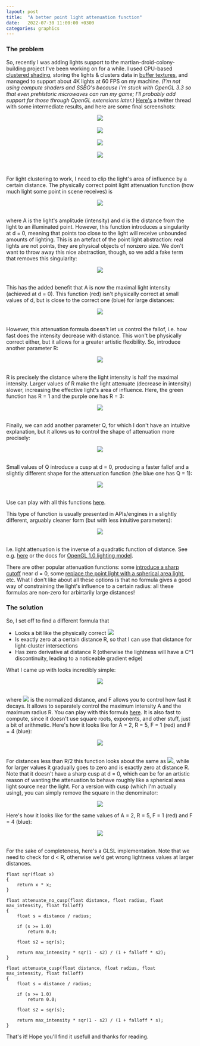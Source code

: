 ```yaml
---
layout: post
title:  "A better point light attenuation function"
date:   2022-07-30 11:00:00 +0300
categories: graphics
---
```


### The problem

So, recently I was adding lights support to the martian-droid-colony-building project I've been working on for a while. I used CPU-based [clustered shading](https://www.aortiz.me/2018/12/21/CG.html), storing the lights & clusters data in [buffer textures](https://www.khronos.org/opengl/wiki/Buffer_Texture), and managed to support about 4K lights at 60 FPS on my machine. *(I'm not using compute shaders and SSBO's because I'm stuck with OpenGL 3.3 so that even prehistoric microwaves can run my game; I'll probably add support for those through OpenGL extensions later.)* [Here's](https://twitter.com/lisyarus/status/1552566798649802753?s=20&t=yo_3FRluSchtarf5SwKc5g) a twitter thread with some intermediate results, and here are some final screenshots:

<center><img src="{{site.url}}/blog/media/light/many.png"></center><br/>
<center><img src="{{site.url}}/blog/media/light/spot.png"></center><br/>
<center><img src="{{site.url}}/blog/media/light/iron.png"></center><br/>
<center><img src="{{site.url}}/blog/media/light/copper.png"></center><br/>
<br/>

For light clustering to work, I need to clip the light's area of influence by a certain distance. The physically correct point light attenuation function (how much light some point in scene receives) is

<center><img src="https://latex.codecogs.com/png.latex?%5Cdpi%7B120%7D%20%5Clarge%20%5Cfrac%7BA%7D%7Bd%5E2%7D"></center><br/>

where A is the light's amplitude (intensity) and d is the distance from the light to an illuminated point. However, this function introduces a singularity at d = 0, meaning that points too close to the light will receive unbounded amounts of lighting. This is an artefact of the point light abstraction: real lights are not points, they are physical objects of nonzero size. We don't want to throw away this nice abstraction, though, so we add a fake term that removes this singularity:

<center><img src="https://latex.codecogs.com/png.latex?%5Cdpi%7B120%7D%20%5Clarge%20%5Cfrac%7BA%7D%7B1&plus;d%5E2%7D"></center><br/>

This has the added benefit that A is now the maximal light intensity (achieved at d = 0). This function (red) isn't physically correct at small values of d, but is close to the correct one (blue) for large distances:

<center><img src="{{site.url}}/blog/media/light/plot1.png"></center><br/>

However, this attenuation formula doesn't let us control the fallof, i.e. how fast does the intensity decrease with distance. This won't be physically correct either, but it allows for a greater artistic flexibility. So, introduce another parameter R:

<center><img src="https://latex.codecogs.com/png.latex?%5Cdpi%7B120%7D%20%5Clarge%20%5Cfrac%7BA%7D%7B1&plus;%28%5Cfrac%7Bd%7D%7BR%7D%29%5E2%7D"></center><br/>

R is precisely the distance where the light intensity is half the maximal intensity. Larger values of R make the light attenuate (decrease in intensity) slower, increasing the effective light's area of influence. Here, the green function has R = 1 and the purple one has R = 3:

<center><img src="{{site.url}}/blog/media/light/plot2.png"></center><br/>

Finally, we can add another parameter Q, for which I don't have an intuitive explanation, but it allows us to control the shape of attenuation more precisely:

<center><img src="https://latex.codecogs.com/png.latex?%5Cdpi%7B120%7D%20%5Clarge%20%5Cfrac%7BA%7D%7B1&plus;%5Cfrac%7Bd%7D%7BQ%7D&plus;%28%5Cfrac%7Bd%7D%7BR%7D%29%5E2%7D"></center><br/>

Small values of Q introduce a cusp at d = 0, producing a faster fallof and a slightly different shape for the attenuation function (the blue one has Q = 1):

<center><img src="{{site.url}}/blog/media/light/plot3.png"></center><br/>

Use can play with all this functions [here](https://www.desmos.com/calculator/3si5gqopde).

This type of function is usually presented in APIs/engines in a slightly different, arguably cleaner form (but with less intuitive parameters):

<center><img src="https://latex.codecogs.com/png.latex?%5Cdpi%7B120%7D%20%5Clarge%20%5Cfrac%7B1%7D%7BC_0%20&plus;%20C_1%20d%20&plus;%20C_2%20d%5E2%7D"></center><br/>

I.e. light attenuation is the inverse of a quadratic function of distance. See e.g. [here](http://learnwebgl.brown37.net/09_lights/lights_attenuation.html) or the docs for [OpenGL 1.0 lighting model](https://registry.khronos.org/OpenGL-Refpages/es1.1/xhtml/glLight.xml).

There are other popular attenuation functions: some [introduce a sharp cutoff](https://geom.io/bakery/wiki/index.php?title=Point_Light_Attenuation) near d = 0, some [replace the point light with a spherical area light](http://www.cemyuksel.com/research/pointlightattenuation), etc. What I don't like about all these options is that no formula gives a good way of constraining the light's influence to a certain radius: all these formulas are non-zero for arbirtarily large distances!

### The solution

So, I set off to find a different formula that

* Looks a bit like the physically correct <img src="https://latex.codecogs.com/png.latex?%5Cdpi%7B120%7D%20%5Clarge%20%5Cfrac%7B1%7D%7Bd%5E2%7D">
* Is exactly zero at a certain distance R, so that I can use that distance for light-cluster intersections
* Has zero derivative at distance R (otherwise the lightness will have a C^1 discontinuity, leading to a noticeable gradient edge)

What I came up with looks incredibly simple:

<center><img src="https://latex.codecogs.com/png.latex?%5Cdpi%7B120%7D%20%5Clarge%20A%5Cfrac%7B%281-s%5E2%29%5E2%7D%7B1&plus;Fs%5E2%7D"></center><br/>

where <img src="https://latex.codecogs.com/png.latex?%5Cdpi%7B120%7D%20%5Clarge%20s%3D%5Cfrac%7Bd%7D%7BR%7D"> is the normalized distance, and F allows you to control how fast it decays. It allows to separately control the maximum intensity A and the maximum radius R. You can play with this formula [here](https://www.desmos.com/calculator/5eaerimi8q). It is also fast to compute, since it doesn't use square roots, exponents, and other stuff, just a bit of arithmetic. Here's how it looks like for A = 2, R = 5, F = 1 (red) and F = 4 (blue):

<center><img src="{{site.url}}/blog/media/light/plot4.png"></center><br/>

For distances less than R/2 this function looks about the same as <img src="https://latex.codecogs.com/png.latex?%5Cdpi%7B120%7D%20%5Clarge%20%5Cfrac%7BA%7D%7B1&plus;4%28%5Cfrac%7Bd%7D%7BR%7D%29%5E2%7D">, while for larger values it gradually goes to zero and is exactly zero at distance R. Note that it doesn't have a sharp cusp at d = 0, which can be for an artistic reason of wanting the attenuation to behave roughly like a spherical area light source near the light. For a version with cusp (which I'm actually using), you can simply remove the square in the denominator:

<center><img src="https://latex.codecogs.com/png.latex?%5Cdpi%7B120%7D%20%5Clarge%20A%5Cfrac%7B%281-s%5E2%29%5E2%7D%7B1&plus;Fs%7D"></center>

Here's how it looks like for the same values of A = 2, R = 5, F = 1 (red) and F = 4 (blue):

<center><img src="{{site.url}}/blog/media/light/plot5.png"></center><br/>

For the sake of completeness, here's a GLSL implementation. Note that we need to check for d < R, otherwise we'd get wrong lightness values at larger distances.

```
float sqr(float x)
{
	return x * x;
}

float attenuate_no_cusp(float distance, float radius, float max_intensity, float falloff)
{
	float s = distance / radius;

	if (s >= 1.0)
		return 0.0;

	float s2 = sqr(s);

	return max_intensity * sqr(1 - s2) / (1 + falloff * s2);
}

float attenuate_cusp(float distance, float radius, float max_intensity, float falloff)
{
	float s = distance / radius;

	if (s >= 1.0)
		return 0.0;

	float s2 = sqr(s);

	return max_intensity * sqr(1 - s2) / (1 + falloff * s);
}
```

That's it! Hope you'll find it usefull and thanks for reading.